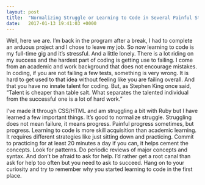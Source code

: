 ```yaml
---
layout: post
title:  "Normalizing Struggle or Learning to Code in Several Painful Steps"
date:   2017-01-13 19:41:03 +0000
---
```




Well, here we are. I’m back in the program after a break, I had to complete an arduous project and I chose to leave my job. So now learning to code is my full-time gig and it’s stressful. And a little lonely. There is a lot riding on my success and the hardest part of coding is getting use to failing. I come from an academic and work background that does not encourage mistakes. In coding, if you are not failing a few tests, something is very wrong. It is hard to get used to that idea without feeling like you are failing overall. And that you have no innate talent for coding. But, as Stephen King once said, “Talent is cheaper than table salt. What separates the talented individual from the successful one is a lot of hard work.”

I’ve made it through CSS/HTML and am struggling a bit with Ruby but I have learned a few important things. It’s good to normalize struggle. Struggling does not mean failure, it means progress. Painful progress sometimes, but progress. Learning to code is more skill acquisition than academic learning. It requires different strategies like just sitting down and practicing. Commit to practicing for at least 20 minutes a day if you can, it helps cement the concepts. Look for patterns. Do periodic reviews of major concepts and syntax. And don’t be afraid to ask for help. I’d rather get a root canal than ask for help too often but you need to ask to succeed. Hang on to your curiosity and try to remember why you started learning to code in the first place. 


